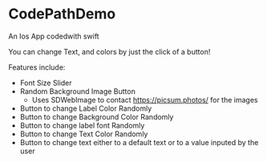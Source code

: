 # CodePathDemo
An Ios App codedwith swift

You can change Text, and colors by just the click of a button!
  
Features include:

  * Font Size Slider
  * Random Background Image Button
    - Uses SDWebImage to contact https://picsum.photos/ for the images
  * Button to change Label Color Randomly
  * Button to change Background Color Randomly
  * Button to change label font Randomly
  * Button to change Text Color Randomly
  * Button to change text either to a default text or to a value inputed by the user
